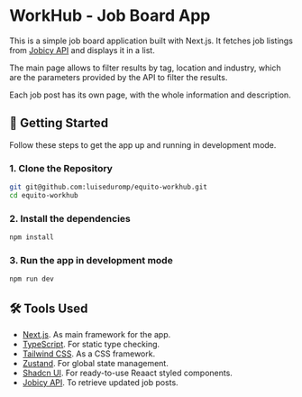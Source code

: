 # WorkHub - Job Board App

This is a simple job board application built with Next.js. It fetches job listings from [Jobicy API](https://github.com/Jobicy/remote-jobs-api) and displays it in a list.

The main page allows to filter results by tag, location and industry, which are the parameters provided by the API to filter the results.

Each job post has its own page, with the whole information and description.


## 🚀 Getting Started

Follow these steps to get the app up and running in development mode.

### 1. Clone the Repository
```bash
git git@github.com:luiseduromp/equito-workhub.git
cd equito-workhub
```

### 2. Install the dependencies
```bash
npm install
```

### 3. Run the app in development mode
```bash
npm run dev
```

## 🛠️ Tools Used
- [Next.js](https://nextjs.org/). As main framework for the app.
- [TypeScript](https://www.typescriptlang.org/). For static type checking.
- [Tailwind CSS](https://tailwindcss.com/). As a CSS framework.
- [Zustand](https://zustand.docs.pmnd.rs/). For global state management.
- [Shadcn UI](https://ui.shadcn.com/). For ready-to-use Reaact styled components.
- [Jobicy API](https://github.com/Jobicy/remote-jobs-api). To retrieve updated job posts.

